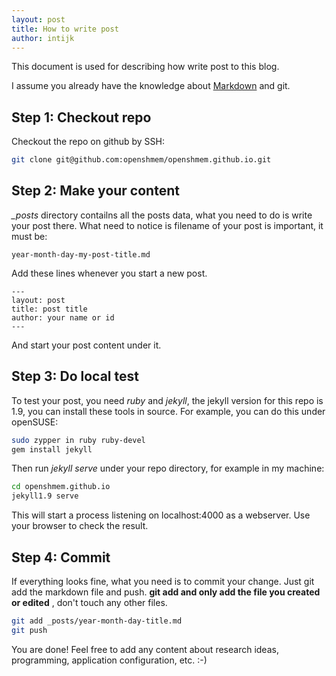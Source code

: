```yaml
---
layout: post
title: How to write post
author: intijk
---
```


This document is used for describing how write post to this blog. 

I assume you already have the knowledge about [Markdown](http://daringfireball.net/projects/markdown/) and git.


Step 1: Checkout repo
---
Checkout the repo on github by SSH:

```bash
git clone git@github.com:openshmem/openshmem.github.io.git
```
   

Step 2: Make your content
---
*_posts* directory contailns all the posts data, what you need to do is write your post there. What need to notice is filename of your post is important, it must be:

	year-month-day-my-post-title.md

Add these lines whenever you start a new post.

	---
	layout: post
	title: post title
	author: your name or id
	---

And start your post content under it.

Step 3: Do local test
---
To test your post, you need *ruby* and *jekyll*, the jekyll version for this repo is 1.9, you can install these tools in source. For example, you can do this under openSUSE:

```bash
sudo zypper in ruby ruby-devel
gem install jekyll
```

Then run *jekyll serve* under your repo directory, for example in my machine:

```bash
cd openshmem.github.io
jekyll1.9 serve
```
This will start a process listening on localhost:4000 as a webserver. Use your browser to check the result.

Step 4: Commit
---
If everything looks fine, what you need is to commit your change. Just git add the markdown file and push. **git add and only add the file you created or edited** , don't touch any other files. 

```bash
git add _posts/year-month-day-title.md
git push
```
You are done! Feel free to add any content about research ideas, programming,  application configuration, etc.  :-)


